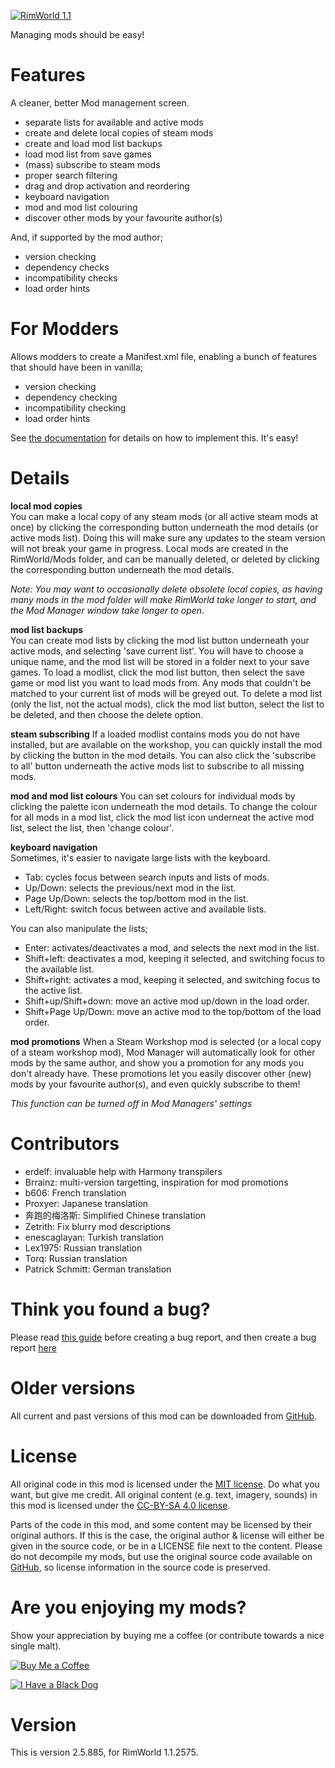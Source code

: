 [![RimWorld 1.1](https://img.shields.io/badge/RimWorld-1.1-brightgreen.svg)](http://rimworldgame.com/)

Managing mods should be easy!

# Features
A cleaner, better Mod management screen.
 - separate lists for available and active mods
 - create and delete local copies of steam mods
 - create and load mod list backups
 - load mod list from save games
 - (mass) subscribe to steam mods
 - proper search filtering
 - drag and drop activation and reordering
 - keyboard navigation
 - mod and mod list colouring
 - discover other mods by your favourite author(s)

 And, if supported by the mod author;
 - version checking
 - dependency checks
 - incompatibility checks
 - load order hints

# For Modders
Allows modders to create a Manifest.xml file, enabling a bunch of features that should have been in vanilla;
 - version checking
 - dependency checking
 - incompatibility checking
 - load order hints

 See [the documentation](https://github.com/FluffierThanThou/ModManager/blob/master/ForModders.md) for details on how to implement this. It's easy!

# Details
**local mod copies**  
You can make a local copy of any steam mods (or all active steam mods at once) by clicking the corresponding button underneath the mod details (or active mods list). Doing this will make sure any updates to the steam version will not break your game in progress. Local mods are created in the RimWorld/Mods folder, and can be manually deleted, or deleted by clicking the corresponding button underneath the mod details.

*Note: You may want to occasionally delete obsolete local copies, as having many mods in the mod folder will make RimWorld take longer to start, and the Mod Manager window take longer to open.*

**mod list backups**  
You can create mod lists by clicking the mod list button underneath your active mods, and selecting 'save current list'. You will have to choose a unique name, and the mod list will be stored in a folder next to your save games. 
To load a modlist, click the mod list button, then select the save game or mod list you want to load mods from. Any mods that couldn't be matched to your current list of mods will be greyed out. 
To delete a mod list (only the list, not the actual mods), click the mod list button, select the list to be deleted, and then choose the delete option.

**steam subscribing**
If a loaded modlist contains mods you do not have installed, but are available on the workshop, you can quickly install the mod by clicking the button in the mod details. You can also click the 'subscribe to all' button underneath the active mods list to subscribe to all missing mods.

**mod and mod list colours**
You can set colours for individual mods by clicking the palette icon underneath the mod details. To change the colour for all mods in a mod list, click the mod list icon underneat the active mod list, select the list, then 'change colour'.

**keyboard navigation**  
Sometimes, it's easier to navigate large lists with the keyboard.
 - Tab: cycles focus between search inputs and lists of mods.
 - Up/Down: selects the previous/next mod in the list.
 - Page Up/Down: selects the top/bottom mod in the list.
 - Left/Right: switch focus between active and available lists. 

 You can also manipulate the lists;
 - Enter: activates/deactivates a mod, and selects the next mod in the list.
 - Shift+left: deactivates a mod, keeping it selected, and switching focus to the available list.
 - Shift+right: activates a mod, keeping it selected, and switching focus to the active list.
 - Shift+up/Shift+down: move an active mod up/down in the load order.
 - Shift+Page Up/Down: move an active mod to the top/bottom of the load order.

 **mod promotions**
 When a Steam Workshop mod is selected (or a local copy of a steam workshop mod), Mod Manager will automatically look for other mods by the same author, and show you a promotion for any mods you don't already have. These promotions let you easily discover other (new) mods by your favourite author(s), and even quickly subscribe to them!

 *This function can be turned off in Mod Managers' settings*

# Contributors
 - erdelf:	invaluable help with Harmony transpilers
 - Brrainz:	multi-version targetting, inspiration for mod promotions
 - b606:	French translation
 - Proxyer:	Japanese translation
 - 奔跑的梅洛斯:	Simplified Chinese translation
 - Zetrith:	Fix blurry mod descriptions
 - enescaglayan:	Turkish translation
 - Lex1975:	Russian translation
 - Torq:	Russian translation
 - Patrick Schmitt:	German translation

# Think you found a bug? 
Please read [this guide](http://steamcommunity.com/sharedfiles/filedetails/?id=725234314) before creating a bug report,
 and then create a bug report [here](https://github.com/fluffy-mods/ModManager/issues)

# Older versions
All current and past versions of this mod can be downloaded from [GitHub](https://github.com/fluffy-mods/ModManager/releases).

# License
All original code in this mod is licensed under the [MIT license](https://opensource.org/licenses/MIT). Do what you want, but give me credit. 
All original content (e.g. text, imagery, sounds) in this mod is licensed under the [CC-BY-SA 4.0 license](http://creativecommons.org/licenses/by-sa/4.0/).

Parts of the code in this mod, and some content may be licensed by their original authors. If this is the case, the original author & license will either be given in the source code, or be in a LICENSE file next to the content. Please do not decompile my mods, but use the original source code available on [GitHub](https://github.com/fluffy-mods/ModManager/), so license information in the source code is preserved.

# Are you enjoying my mods?
Show your appreciation by buying me a coffee (or contribute towards a nice single malt).

[![Buy Me a Coffee](http://i.imgur.com/EjWiUwx.gif)](https://ko-fi.com/fluffymods)

[![I Have a Black Dog](https://i.ibb.co/ss59Rwy/New-Project-2.png)](https://www.youtube.com/watch?v=XiCrniLQGYc)

# Version
This is version 2.5.885, for RimWorld 1.1.2575.